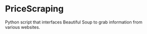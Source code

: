 # PriceScraping
Python script that interfaces Beautiful Soup to grab information from various websites.
